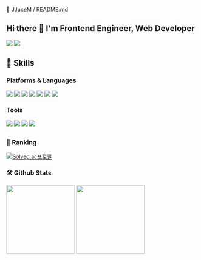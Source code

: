 🍊 JJuceM / README.md
## Hi there 👋 I'm Frontend Engineer, Web Developer
<img src="https://img.shields.io/badge/dbqlsl1201@gmail.com-EA4335?style=flat-square&logo=Gmail&logoColor=white"/></a>
<img src="https://img.shields.io/badge/dbqlsl1209@gmail.com-03C75A?style=flat-square&logo=Naver&logoColor=white"/></a>


## 💪 Skills
### Platforms & Languages
<img src="https://img.shields.io/badge/JavaScript-F7DF1E?style=flat-square&logo=JavaScript&logoColor=black"/></a>
<img src="https://img.shields.io/badge/HTML5-E34F26?style=flat-square&logo=HTML5&logoColor=white"/></a>
<img src="https://img.shields.io/badge/CSS3-1572B6?style=flat-square&logo=CSS3&logoColor=white"/></a>
<img src="https://img.shields.io/badge/React-61DAFB?style=flat-square&logo=React&logoColor=black"/></a>
<img src="https://img.shields.io/badge/Spring Boot-6DB33F?style=flat-square&logo=Spring Boot&logoColor=white"/></a>
<img src="https://img.shields.io/badge/MySQL-4479A1?style=flat-square&logo=MySQL&logoColor=white"/></a>
<img src="https://img.shields.io/badge/Java-007396?style=flat-square&logo=Java&logoColor=white"/></a>

### Tools
<img src="https://img.shields.io/badge/GitHub-181717?style=flat-square&logo=GitHub&logoColor=white"/></a>
<img src="https://img.shields.io/badge/Git-F05032?style=flat-square&logo=Git&logoColor=white"/></a>
<img src="https://img.shields.io/badge/IntelliJ IDEA-000000?style=flat-square&logo=IntelliJ IDEA&logoColor=white"/></a>
<img src="https://img.shields.io/badge/Eclipse IDE-2C2255?style=flat-square&logo=Eclipse IDE&logoColor=white"/></a>

##

### 👑 Ranking
[![Solved.ac프로필](http://mazassumnida.wtf/api/generate_badge?boj=dbqlsl1209)](https://solved.ac/dbqlsl1209)


### 🛠 Github Stats
<p>
  <img height="180em" src="https://github-readme-stats.vercel.app/api?username=JJuceM&show_icons=true&include_all_commits=true&bg_color=30,e96443,904e95&title_color=fff&text_color=fff">
  <img height="180em" src="https://github-readme-stats.vercel.app/api/top-langs/?username=JJuceM&layout=compact&bg_color=30,e96443,904e95&title_color=fff&text_color=fff">
</p>
<!--
**JJuceM/JJuceM** is a ✨ _special_ ✨ repository because its `README.md` (this file) appears on your GitHub profile.

Here are some ideas to get you started:

- 🔭 I’m currently working on ...
- 🌱 I’m currently learning ...
- 👯 I’m looking to collaborate on ...
- 🤔 I’m looking for help with ...
- 💬 Ask me about ...
- 📫 How to reach me: ...
- 😄 Pronouns: ...
- ⚡ Fun fact: ...
-->
